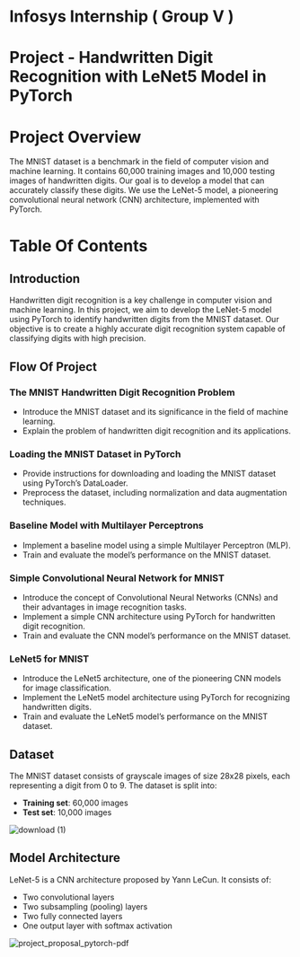# Infosys Internship ( Group V )
# Project - Handwritten Digit Recognition with LeNet5 Model in PyTorch

# Project Overview
The MNIST dataset is a benchmark in the field of computer vision and machine learning. It contains 60,000 training images and 10,000 testing images of handwritten digits. Our goal is to develop a model that can accurately classify these digits. We use the LeNet-5 model, a pioneering convolutional neural network (CNN) architecture, implemented with PyTorch.

# Table Of Contents
 




## Introduction
Handwritten digit recognition is a key challenge in computer vision and machine learning. In this project, we aim to develop the LeNet-5 model using PyTorch to identify handwritten digits from the MNIST dataset. Our objective is to create a highly accurate digit recognition system capable of classifying digits with high precision.

## Flow Of Project
 ### The MNIST Handwritten Digit Recognition Problem
  -  Introduce the MNIST dataset and its significance in the field of machine learning.
  -  Explain the problem of handwritten digit recognition and its applications.
 ### Loading the MNIST Dataset in PyTorch
  -  Provide instructions for downloading and loading the MNIST dataset using PyTorch’s DataLoader.
  -  Preprocess the dataset, including normalization and data augmentation techniques.
 ### Baseline Model with Multilayer Perceptrons
  -  Implement a baseline model using a simple Multilayer Perceptron (MLP).
  -  Train and evaluate the model’s performance on the MNIST dataset.
 ### Simple Convolutional Neural Network for MNIST
  -  Introduce the concept of Convolutional Neural Networks (CNNs) and their advantages in image
      recognition tasks.
  -  Implement a simple CNN architecture using PyTorch for handwritten digit recognition.
  -  Train and evaluate the CNN model’s performance on the MNIST dataset.
 ### LeNet5 for MNIST
  -  Introduce the LeNet5 architecture, one of the pioneering CNN models for image classification.
  -  Implement the LeNet5 model architecture using PyTorch for recognizing handwritten digits.
  -  Train and evaluate the LeNet5 model’s performance on the MNIST dataset.

## Dataset
  The MNIST dataset consists of grayscale images of size 28x28 pixels, each representing a digit from 0 to 9. The dataset is split into:
  - **Training set**: 60,000 images
  - **Test set**: 10,000 images

![download (1)](https://github.com/yashshah9/Infosys-AI-Internship-/assets/160280438/a06ada1d-b668-448f-8b7d-5ad09b570258)

## Model Architecture
  LeNet-5 is a CNN architecture proposed by Yann LeCun. It consists of:
  - Two convolutional layers
  - Two subsampling (pooling) layers
  - Two fully connected layers
  - One output layer with softmax activation
    
![project_proposal_pytorch-pdf](https://github.com/yashshah9/Infosys-AI-Internship-/assets/160280438/9bc8308a-c159-4b3f-aa10-24c97581d719)





